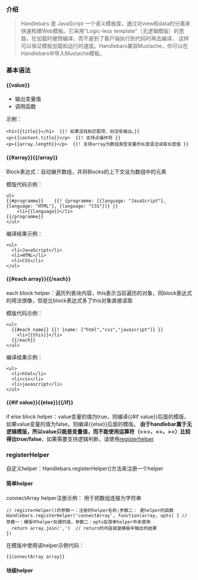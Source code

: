 ### 介绍

> Handlebars 是 JavaScript 一个语义模板库，通过对view和data的分离来快速构建Web模板。它采用"Logic-less template"（无逻辑模版）的思路，在加载时被预编译，而不是到了客户端执行到代码时再去编译， 这样可以保证模板加载和运行的速度。Handlebars兼容Mustache，你可以在Handlebars中导入Mustache模板。

### 基本语法

#### {{value}}

* 输出变量值
* 调用函数

示例：

    <h1>{{title}}</h1>  {{! 如果没找到匹配项，则没有输出。}}
    <p>{{content.title}}</p>  {{! 支持点操作符 }}
    <p>{{array.length}}</p>  {{! 支持array为数组类型变量的长度语法读取长度值 }}

#### {{#array}}{{/array}}

Block表达式：自动展开数组，并将Blocks的上下文设为数组中的元素

模版代码示例：

    ul>  
    {{#programme}}    {{! {programme: [{language: "JavaScript"}, {language: "HTML"}, {language: "CSS"}]} }}
        <li>{{language}}</li>
    {{/programme}}
    </ul>
   
 编译结果示例：
 
    <ul>  
      <li>JavaScript</li>
      <li>HTML</li>
      <li>CSS</li>
    </ul>
    
#### {{#each array}}{{/each}}

each block helper：遍历列表块内容，this表示当前遍历的对象，同block表达式的用法很像，但是比block表达式多了this对象直接读取

模版代码示例：

    <ul>  
      {{#each name}} {{! {name: ["html","css","javascript"]} }}
        <li>{{this}}</li>
      {{/each}}
    </ul>  
    
编译结果示例：
 
    <ul>  
      <li>html</li>
      <li>css</li>
      <li>javascript</li>
    </ul>
    
#### {{#if value}}{{else}}{{/if}}

if else block helper：value变量的值为true，则编译{{#if value}}后面的模版，如果value变量的值为false，则编译{{else}}后面的模版。
**由于handlebar属于无逻辑模版，所以value只能是变量值，而不能使用运算符（===、<=、>=）比较得出true/false**，如果需要支持逻辑判断，请使用[registerhelper](#registerhelper)

### registerHelper

自定义helper：Handlebars.registerHelper()方法来注册一个helper

#### 简单helper

connectArray helper注册示例： 用于把数组连接为字符串

    // registerHelper()的参数一：注册的helper名称;参数二： 是helper的函数
    Handlebars.registerHelper('connectArray', function(array, opts) { // 参数一：模版中helper处理的值，参数二：opts在简单helper中未使用
      return array.join(',')  // return的内容就是模板中输出的结果
    })
    
在模版中使用该helper示例代码：

    {{connectArray array}}
    
#### 块级helper


    
